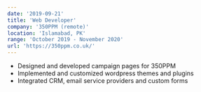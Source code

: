 ```yaml
---
date: '2019-09-21'
title: 'Web Developer'
company: '350PPM (remote)'
location: 'Islamabad, PK'
range: 'October 2019 - November 2020'
url: 'https://350ppm.co.uk/'
---
```


- Designed and developed campaign pages for 350PPM
- Implemented and customized wordpress themes and plugins
- Integrated CRM, email service providers and custom forms
